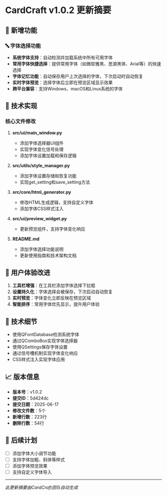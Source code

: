 # CardCraft v1.0.2 更新摘要

## 🎯 新增功能

### 🔤 字体选择功能
- **系统字体支持**：自动检测并加载系统中所有可用字体
- **常用字体快捷选择**：提供常用字体（如微软雅黑、思源黑体、Arial等）的快速选择
- **字体记忆功能**：自动保存用户上次选择的字体，下次启动时自动恢复
- **实时字体预览**：选择字体后立即在预览区域显示效果
- **跨平台兼容**：支持Windows、macOS和Linux系统的字体

## 📝 技术实现

### 核心文件修改
1. **src/ui/main_window.py**
   - 添加字体选择器UI组件
   - 实现字体变化信号处理
   - 添加字体设置加载和保存逻辑

2. **src/utils/style_manager.py**
   - 添加字体设置存储和恢复功能
   - 实现get_setting和save_setting方法

3. **src/core/html_generator.py**
   - 修改HTML生成逻辑，支持自定义字体
   - 添加字体CSS样式注入

4. **src/ui/preview_widget.py**
   - 更新预览组件，支持字体变化响应

5. **README.md**
   - 添加字体选择功能说明
   - 更新使用指南和技术架构文档

## 🎨 用户体验改进

1. **工具栏增强**：在工具栏添加字体选择下拉框
2. **设置持久化**：字体选择会被保存，下次启动自动恢复
3. **实时预览**：字体变化立即反映在预览区域
4. **智能排序**：常用字体优先显示，提升用户体验

## 🔧 技术细节

- 使用QFontDatabase检测系统字体
- 通过QComboBox实现字体选择器
- 使用QSettings保存字体设置
- 通过信号槽机制实现字体变化响应
- CSS样式注入实现字体应用

## 📈 版本信息

- **版本号**：v1.0.2
- **提交ID**：5d424dc
- **提交日期**：2025-06-17
- **修改文件数**：5个
- **新增行数**：223行
- **删除行数**：54行

## 🚀 后续计划

- [ ] 添加字体大小调节功能
- [ ] 支持字体加粗、斜体等样式
- [ ] 添加字体预览效果
- [ ] 支持自定义字体导入

---

*此更新摘要由CardCraft团队自动生成*